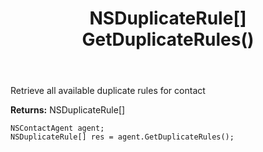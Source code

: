 ﻿---
uid: crmscript_ref_NSContactAgent_GetDuplicateRules
title: NSDuplicateRule[] GetDuplicateRules()
intellisense: NSContactAgent.GetDuplicateRules
keywords: NSContactAgent, GetDuplicateRules
so.topic: reference
---

Retrieve all available duplicate rules for contact


**Returns:** NSDuplicateRule[]

```crmscript
NSContactAgent agent;
NSDuplicateRule[] res = agent.GetDuplicateRules();
```

